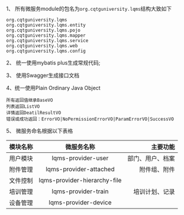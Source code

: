 
1、 所有微服务module的包名为`org.cqtguniversity.lqms`结构大致如下
```
org.cqtguniversity.lqms
org.cqtguniversity.lqms.entity
org.cqtguniversity.lqms.pojo
org.cqtguniversity.lqms.mapper
org.cqtguniversity.lqms.service
org.cqtguniversity.lqms.web
org.cqtguniversity.lqms.config
```

2、 统一使用mybatis plus生成常规代码;

3、 使用Swagger生成接口文档

4、统一使用Plain Ordinary Java Object
```
所有返回值继承BaseVO
列表返回ListVO
详情返回DeatilResultVO
错误或成功返回：ErrorVO|NoPermissionErrorVO|ParamErrorVO|SuccessVO
```
5、 微服务命名根据以下表格

| 模块名称        | 微服务名称           | 主要功能 |
| ------------- |:-------------:| ------:|
|  用户模块  | lqms-provider-user | 部门、用户、档案  |
|  附件管理  | lqms-provider-attached | 附件组、附件 |
|  文件控制  | lqms-provider-hierarchy-file |  |
|  培训管理  | lqms-provider-train  | 培训计划、记录|
|  设备管理  | lqms-provider-device   |  |